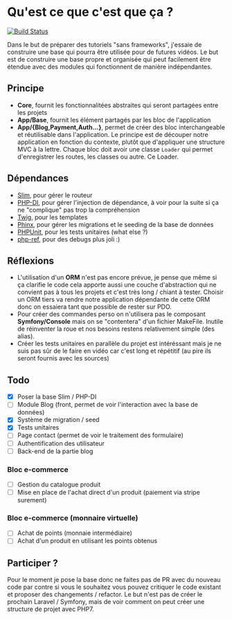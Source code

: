 # Qu'est ce que c'est que ça ?

[![Build Status](https://travis-ci.org/Grafikart/PeuChePeu-Framework.svg?branch=master)](https://travis-ci.org/Grafikart/PeuChePeu-Framework)

Dans le but de préparer des tutoriels "sans frameworks", j'essaie de construire une base qui pourra être utilisée pour 
de futures vidéos. Le but est de construire une base propre et organisée qui peut facilement être étendue avec des 
modules qui fonctionnent de manière indépendantes. 

## Principe

- **Core**, fournit les fonctionnalitées abstraites qui seront partagées entre les projets
- **App/Base**, fournit les élément partagés par les bloc de l'application
- **App/{Blog,Payment,Auth...}**, permet de créer des bloc interchangeable et réutilisable dans l'application. Le 
principe est de découper notre application en fonction du contexte, plutôt que d'appliquer une structure MVC à la 
lettre. Chaque bloc doit avoir une classe `Loader` qui permet d'enregistrer les routes, les classes ou autre. Ce 
Loader.

## Dépendances

- [Slim](https://www.slimframework.com/), pour gérer le routeur
- [PHP-DI](http://php-di.org/), pour gérer l'injection de dépendance, à voir pour la suite si ça ne "complique" pas 
trop la compréhension
- [Twig](https://twig.sensiolabs.org/), pour les templates
- [Phinx](https://phinx.org/), pour gérer les migrations et le seeding de la base de données
- [PHPUnit](https://phpunit.de/), pour les tests unitaires (what else ?)
- [php-ref](https://github.com/digitalnature/php-ref), pour des debugs plus joli :)

## Réflexions

- L'utilisation d'un **ORM** n'est pas encore prévue, je pense que même si ça clarifie le code cela apporte aussi une 
couche d'abstraction qui ne convient pas à tous les projets et c'est très long / chiant à tester. Choisir un ORM 
tiers va rendre notre application dépendante de cette ORM donc on essaiera tant que possible de rester sur PDO.
- Pour créer des commandes perso on n'utilisera pas le composant **Symfony/Console** mais on se "contentera" d'un 
fichier MakeFile. Inutile de réinventer la roue et nos besoins restens relativement simple (des alias).
- Créer les tests unitaires en parallèle du projet est intéréssant mais je ne suis pas sûr de le faire en vidéo car 
c'est long et répétitif (au pire ils seront fournis avec les sources)

## Todo

- [x] Poser la base Slim / PHP-DI
- [ ] Module Blog (front, permet de voir l'interaction avec la base de données)
- [x] Système de migration / seed
- [x] Tests unitaires
- [ ] Page contact (permet de voir le traitement des formulaire)
- [ ] Authentification des utilisateur
- [ ] Back-end de la partie blog

### Bloc e-commerce

- [ ] Gestion du catalogue produit
- [ ] Mise en place de l'achat direct d'un produit (paiement via stripe surement)

### Bloc e-commerce (monnaire virtuelle)

- [ ] Achat de points (monnaie intermédiaire)
- [ ] Achat d'un produit en utilisant les points obtenus

## Participer ?

Pour le moment je pose la base donc ne faites pas de PR avec du nouveau code par contre si vous le souhaitez vous 
pouvez critiquer le code existant et proposer des changements / refactor. Le but n'est pas de créer le prochain 
Laravel / Symfony, mais de voir comment on peut créer une structure de projet avec PHP7.